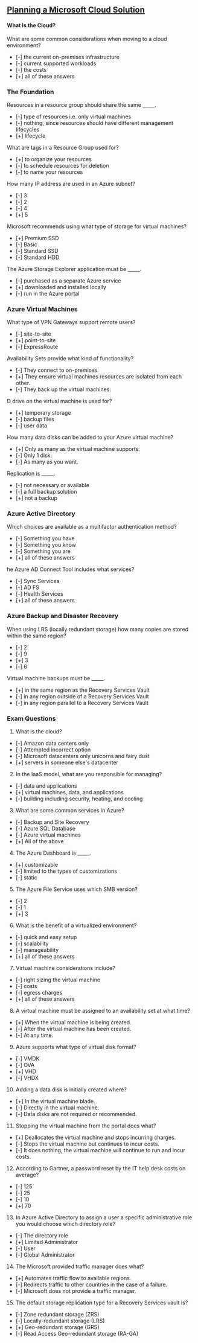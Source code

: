 ## [Planning a Microsoft Cloud Solution](https://www.linkedin.com/learning/planning-a-microsoft-cloud-solution-2)

#### What Is the Cloud?

What are some common considerations when moving to a cloud environment?

- [-] the current on-premises infrastructure
- [-] current supported workloads
- [-] the costs
- [+] all of these answers

### The Foundation

Resources in a resource group should share the same _____.

- [-] type of resources i.e. only virtual machines
- [-] nothing, since resources should have different management lifecycles
- [+] lifecycle

What are tags in a Resource Group used for?

- [+] to organize your resources
- [-] to schedule resources for deletion
- [-] to name your resources

How many IP address are used in an Azure subnet?

- [-] 3
- [-] 2
- [-] 4
- [+] 5

Microsoft recommends using what type of storage for virtual machines?

- [+] Premium SSD
- [-] Basic
- [-] Standard SSD
- [-] Standard HDD

The Azure Storage Explorer application must be _____.

- [-] purchased as a separate Azure service
- [+] downloaded and installed locally
- [-] run in the Azure portal

### Azure Virtual Machines

What type of VPN Gateways support remote users?

- [-] site-to-site
- [+] point-to-site
- [-] ExpressRoute

Availability Sets provide what kind of functionality?

- [-] They connect to on-premises.
- [+] They ensure virtual machines resources are isolated from each other.
- [-] They back up the virtual machines.

D drive on the virtual machine is used for?

- [+] temporary storage
- [-] backup files
- [-] user data

How many data disks can be added to your Azure virtual machine?

- [+] Only as many as the virtual machine supports.
- [-] Only 1 disk.
- [-] As many as you want.

Replication is _____.

- [-] not necessary or available
- [-] a full backup solution
- [+] not a backup

### Azure Active Directory

Which choices are available as a multifactor authentication method?

- [-] Something you have
- [-] Something you know
- [-] Something you are
- [+] all of these answers

he Azure AD Connect Tool includes what services?

- [-] Sync Services
- [-] AD FS
- [-] Health Services
- [+] all of these answers

### Azure Backup and Disaster Recovery

When using LRS (locally redundant storage) how many copies are stored within the same region?

- [-] 2
- [-] 9
- [+] 3
- [-] 6

Virtual machine backups must be _____.

- [+] in the same region as the Recovery Services Vault
- [-] in any region outside of a Recovery Services Vault
- [-] in any region parallel to a Recovery Services Vault

### Exam Questions

1. What is the cloud?
- [-] Amazon data centers only
- [-] Attempted incorrect option
- [-] Microsoft datacenters only unicorns and fairy dust
- [+] servers in someone else's datacenter

2. In the IaaS model, what are you responsible for managing?

- [-] data and applications
- [+] virtual machines, data, and applications
- [-] building including security, heating, and cooling

3. What are some common services in Azure?

- [-] Backup and Site Recovery
- [-] Azure SQL Database
- [-] Azure virtual machines
- [+] All of the above

4. The Azure Dashboard is _____.

- [+] customizable
- [-] limited to the types of customizations
- [-] static

5. The Azure File Service uses which SMB version?

- [-] 2
- [-] 1
- [+] 3

6. What is the benefit of a virtualized environment?

- [-] quick and easy setup
- [-] scalability
- [-] manageability
- [+] all of these answers

7. Virtual machine considerations include?

- [-] right sizing the virtual machine
- [-] costs
- [-] egress charges
- [+] all of these answers

8. A virtual machine must be assigned to an availability set at what time?

- [+] When the virtual machine is being created.
- [-] After the virtual machine has been created.
- [-] At any time.

9. Azure supports what type of virtual disk format?

- [-] VMDK
- [-] OVA
- [+] VHD
- [-] VHDX

10. Adding a data disk is initially created where?

- [+] In the virtual machine blade.
- [-] Directly in the virtual machine.
- [-] Data disks are not required or recommended.

11. Stopping the virtual machine from the portal does what?

- [+] Deallocates the virtual machine and stops incurring charges.
- [-] Stops the virtual machine but continues to incur costs.
- [-] It does nothing, the virtual machine will continue to run and incur costs.

12. According to Gartner, a password reset by the IT help desk costs on average?

- [-] 125
- [-] 25
- [-] 10
- [+] 70

13. In Azure Active Directory to assign a user a specific administrative role you would choose which directory role?

- [-] The directory role
- [+] Limited Administrator
- [-] User
- [-] Global Administrator

14. The Microsoft provided traffic manager does what?

- [+] Automates traffic flow to available regions.
- [-] Redirects traffic to other countries in the case of a failure.
- [-] Microsoft does not provide a traffic manager.

15. The default storage replication type for a Recovery Services vault is?

- [-] Zone redundant storage (ZRS)
- [-] Locally-redundant storage (LRS)
- [+] Geo-redundant storage (GRS)
- [-] Read Access Geo-redundant storage (RA-GA)
